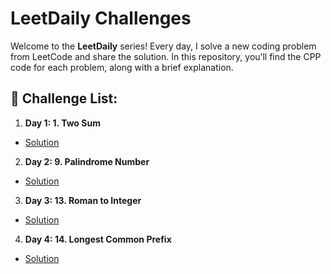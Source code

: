 # LeetDaily Challenges

Welcome to the **LeetDaily** series! Every day, I solve a new coding problem from LeetCode and share the solution. In this repository, you’ll find the CPP code for each problem, along with a brief explanation.

## 📌 Challenge List:

1. **Day 1: 1. Two Sum**
  - [Solution](Solution/1.%20Two%20Sum)

2. **Day 2: 9. Palindrome Number**
  - [Solution](Solution/1.%20Two%20Sum)

3. **Day 3: 13. Roman to Integer**
  - [Solution](Solution/1.%20Two%20Sum)

4. **Day 4: 14. Longest Common Prefix**
  - [Solution](Solution/1.%20Two%20Sum)





